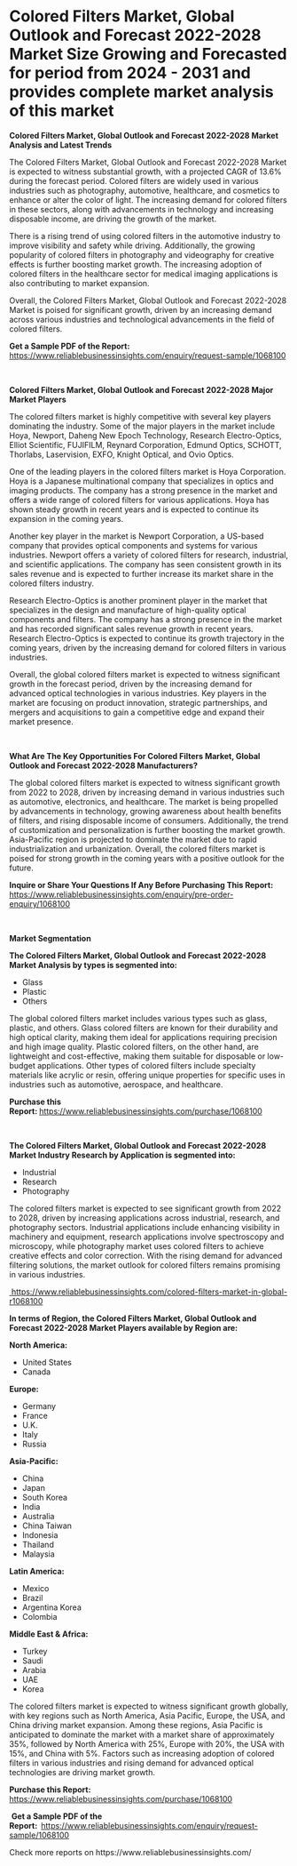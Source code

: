 <p><h1>Colored Filters Market, Global Outlook and Forecast 2022-2028 Market Size Growing and Forecasted for period from 2024 - 2031 and provides complete market analysis of this market</h1></p><p><strong>Colored Filters Market, Global Outlook and Forecast 2022-2028 Market Analysis and Latest Trends</strong></p>
<p><p>The Colored Filters Market, Global Outlook and Forecast 2022-2028 Market is expected to witness substantial growth, with a projected CAGR of 13.6% during the forecast period. Colored filters are widely used in various industries such as photography, automotive, healthcare, and cosmetics to enhance or alter the color of light. The increasing demand for colored filters in these sectors, along with advancements in technology and increasing disposable income, are driving the growth of the market.</p><p>There is a rising trend of using colored filters in the automotive industry to improve visibility and safety while driving. Additionally, the growing popularity of colored filters in photography and videography for creative effects is further boosting market growth. The increasing adoption of colored filters in the healthcare sector for medical imaging applications is also contributing to market expansion.</p><p>Overall, the Colored Filters Market, Global Outlook and Forecast 2022-2028 Market is poised for significant growth, driven by an increasing demand across various industries and technological advancements in the field of colored filters.</p></p>
<p><strong>Get a Sample PDF of the Report:&nbsp;</strong> <a href="https://www.reliablebusinessinsights.com/enquiry/request-sample/1068100">https://www.reliablebusinessinsights.com/enquiry/request-sample/1068100</a></p>
<p>&nbsp;</p>
<p><strong>Colored Filters Market, Global Outlook and Forecast 2022-2028 Major Market Players</strong></p>
<p><p>The colored filters market is highly competitive with several key players dominating the industry. Some of the major players in the market include Hoya, Newport, Daheng New Epoch Technology, Research Electro-Optics, Elliot Scientific, FUJIFILM, Reynard Corporation, Edmund Optics, SCHOTT, Thorlabs, Laservision, EXFO, Knight Optical, and Ovio Optics.</p><p>One of the leading players in the colored filters market is Hoya Corporation. Hoya is a Japanese multinational company that specializes in optics and imaging products. The company has a strong presence in the market and offers a wide range of colored filters for various applications. Hoya has shown steady growth in recent years and is expected to continue its expansion in the coming years.</p><p>Another key player in the market is Newport Corporation, a US-based company that provides optical components and systems for various industries. Newport offers a variety of colored filters for research, industrial, and scientific applications. The company has seen consistent growth in its sales revenue and is expected to further increase its market share in the colored filters industry.</p><p>Research Electro-Optics is another prominent player in the market that specializes in the design and manufacture of high-quality optical components and filters. The company has a strong presence in the market and has recorded significant sales revenue growth in recent years. Research Electro-Optics is expected to continue its growth trajectory in the coming years, driven by the increasing demand for colored filters in various industries.</p><p>Overall, the global colored filters market is expected to witness significant growth in the forecast period, driven by the increasing demand for advanced optical technologies in various industries. Key players in the market are focusing on product innovation, strategic partnerships, and mergers and acquisitions to gain a competitive edge and expand their market presence.</p></p>
<p>&nbsp;</p>
<p><strong>What Are The Key Opportunities For Colored Filters Market, Global Outlook and Forecast 2022-2028 Manufacturers?</strong></p>
<p><p>The global colored filters market is expected to witness significant growth from 2022 to 2028, driven by increasing demand in various industries such as automotive, electronics, and healthcare. The market is being propelled by advancements in technology, growing awareness about health benefits of filters, and rising disposable income of consumers. Additionally, the trend of customization and personalization is further boosting the market growth. Asia-Pacific region is projected to dominate the market due to rapid industrialization and urbanization. Overall, the colored filters market is poised for strong growth in the coming years with a positive outlook for the future.</p></p>
<p><strong>Inquire or Share Your Questions If Any Before Purchasing This Report:</strong> <a href="https://www.reliablebusinessinsights.com/enquiry/pre-order-enquiry/1068100">https://www.reliablebusinessinsights.com/enquiry/pre-order-enquiry/1068100</a></p>
<p>&nbsp;</p>
<p><strong>Market Segmentation</strong></p>
<p><strong>The Colored Filters Market, Global Outlook and Forecast 2022-2028 Market Analysis by types is segmented into:</strong></p>
<p><ul><li>Glass</li><li>Plastic</li><li>Others</li></ul></p>
<p><p>The global colored filters market includes various types such as glass, plastic, and others. Glass colored filters are known for their durability and high optical clarity, making them ideal for applications requiring precision and high image quality. Plastic colored filters, on the other hand, are lightweight and cost-effective, making them suitable for disposable or low-budget applications. Other types of colored filters include specialty materials like acrylic or resin, offering unique properties for specific uses in industries such as automotive, aerospace, and healthcare.</p></p>
<p><strong>Purchase this Report:&nbsp;</strong><a href="https://www.reliablebusinessinsights.com/purchase/1068100">https://www.reliablebusinessinsights.com/purchase/1068100</a></p>
<p>&nbsp;</p>
<p><strong>The Colored Filters Market, Global Outlook and Forecast 2022-2028 Market Industry Research by Application is segmented into:</strong></p>
<p><ul><li>Industrial</li><li>Research</li><li>Photography</li></ul></p>
<p><p>The colored filters market is expected to see significant growth from 2022 to 2028, driven by increasing applications across industrial, research, and photography sectors. Industrial applications include enhancing visibility in machinery and equipment, research applications involve spectroscopy and microscopy, while photography market uses colored filters to achieve creative effects and color correction. With the rising demand for advanced filtering solutions, the market outlook for colored filters remains promising in various industries.</p></p>
<p><a href="https://www.reliablebusinessinsights.com/colored-filters-market-in-global-r1068100">&nbsp;https://www.reliablebusinessinsights.com/colored-filters-market-in-global-r1068100</a></p>
<p><strong>In terms of Region, the Colored Filters Market, Global Outlook and Forecast 2022-2028 Market Players available by Region are:</strong></p>
<p>
    <p> <strong> North America: </strong>
        <ul>
            <li>United States</li>
            <li>Canada</li>
        </ul>
        </p> 
    <p> <strong> Europe: </strong>
        <ul>
            <li>Germany</li>
            <li>France</li>
            <li>U.K.</li>
            <li>Italy</li>
            <li>Russia</li>
        </ul>
        </p> 
    <p> <strong> Asia-Pacific: </strong>
        <ul>
            <li>China</li>
            <li>Japan</li>
            <li>South Korea</li>
            <li>India</li>
            <li>Australia</li>
            <li>China Taiwan</li>
            <li>Indonesia</li>
            <li>Thailand</li>
            <li>Malaysia</li>
        </ul>
        </p> 
    <p> <strong> Latin America: </strong>
        <ul>
            <li>Mexico</li>
            <li>Brazil</li>
            <li>Argentina Korea</li>
            <li>Colombia</li>
        </ul>
        </p> 
    <p> <strong> Middle East & Africa: </strong>
        <ul>
            <li>Turkey</li>
            <li>Saudi</li>
            <li>Arabia</li>
            <li>UAE</li>
            <li>Korea</li>
        </ul>
    </p>
    </p>
<p><p>The colored filters market is expected to witness significant growth globally, with key regions such as North America, Asia Pacific, Europe, the USA, and China driving market expansion. Among these regions, Asia Pacific is anticipated to dominate the market with a market share of approximately 35%, followed by North America with 25%, Europe with 20%, the USA with 15%, and China with 5%. Factors such as increasing adoption of colored filters in various industries and rising demand for advanced optical technologies are driving market growth.</p></p>
<p><strong>Purchase this Report: </strong><a href="https://www.reliablebusinessinsights.com/purchase/1068100">https://www.reliablebusinessinsights.com/purchase/1068100</a></p>
<p>&nbsp;<strong>Get a Sample PDF of the Report:&nbsp;&nbsp;</strong><a href="https://www.reliablebusinessinsights.com/enquiry/request-sample/1068100">https://www.reliablebusinessinsights.com/enquiry/request-sample/1068100</a></p>
<p><strong></strong></p>
<p>Check more reports on https://www.reliablebusinessinsights.com/</p>